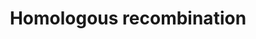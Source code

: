 ---
annotations:
- id: PW:0000202
  parent: regulatory pathway
  type: Pathway Ontology
  value: homologous recombination pathway of double-strand break repair
authors:
- MaintBot
- Thomas
- Khanspers
- Christine Chichester
- AMTan
description: 'Homologous recombination, also known as general recombination, is a
  type of genetic recombination in which nucleotide sequences are exchanged between
  two similar or identical strands of DNA.  Source: [[wikipedia:Homologous_recombination|Wikipedia]]'
last-edited: 2018-04-26
organisms:
- Canis familiaris
redirect_from:
- /index.php/Pathway:WP1153
- /instance/WP1153
revision: null
schema-jsonld:
- '@context': https://schema.org/
  '@id': https://wikipathways.github.io/pathways/WP1153.html
  '@type': Dataset
  creator:
    '@type': Organization
    name: WikiPathways
  description: 'Homologous recombination, also known as general recombination, is
    a type of genetic recombination in which nucleotide sequences are exchanged between
    two similar or identical strands of DNA.  Source: [[wikipedia:Homologous_recombination|Wikipedia]]'
  keywords:
  - ATM
  - NBN
  - NP_001006654.2
  - POLD1
  - POLD2
  - POLD3
  - POLD4
  - Q5SBJ0_CANFA
  - RAD50
  - RAD51_CANFA
  - RAD52
  - RAD54B
  - RPA1
  license: CC0
  name: Homologous recombination
seo: CreativeWork
title: Homologous recombination
wpid: WP1153
---